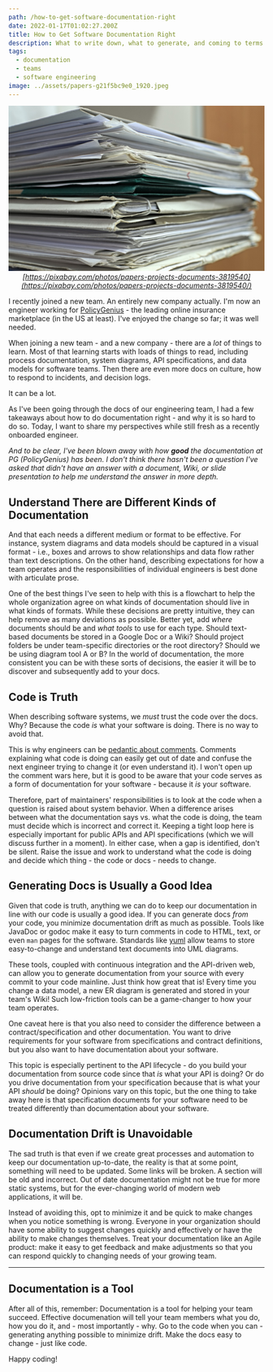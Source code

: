 ```yaml
---
path: /how-to-get-software-documentation-right
date: 2022-01-17T01:02:27.200Z
title: How to Get Software Documentation Right
description: What to write down, what to generate, and coming to terms that documentation is always out of date.
tags: 
  - documentation
  - teams
  - software engineering
image: ../assets/papers-g21f5bc9e0_1920.jpeg
---
```


<center>

![stack of papers](../assets/papers-g21f5bc9e0_1920.jpeg)
_[https://pixabay.com/photos/papers-projects-documents-3819540](https://pixabay.com/photos/papers-projects-documents-3819540/)_

</center>

I recently joined a new team. An entirely new company actually. I'm now an engineer working for [PolicyGenius](https://grnh.se/0ebea2c41us) - the leading online insurance marketplace (in the US at least). I've enjoyed the change so far; it was well needed.

When joining a new team - and a new company - there are a _lot_ of things to learn. Most of that learning starts with loads of things to read, including process documentation, system diagrams, API specifications, and data models for software teams. Then there are even more docs on culture, how to respond to incidents, and decision logs. 

It can be a lot.

As I've been going through the docs of our engineering team, I had a few takeaways about how to do documentation right - and why it is so hard to do so. Today, I want to share my perspectives while still fresh as a recently onboarded engineer.

_And to be clear, I've been blown away with how **good** the documentation at PG (PolicyGenius) has been. I don't think there hasn't been a question I've asked that didn't have an answer with a document, Wiki, or slide presentation to help me understand the answer in more depth._

## Understand There are Different Kinds of Documentation

And that each needs a different medium or format to be effective. For instance, system diagrams and data models should be captured in a visual format - i.e., boxes and arrows to show relationships and data flow rather than text descriptions. On the other hand, describing expectations for how a team operates and the responsibilities of individual engineers is best done with articulate prose. 

One of the best things I've seen to help with this is a flowchart to help the whole organization agree on what kinds of documentation should live in what kinds of formats. While these decisions are pretty intuitive, they can help remove as many deviations as possible. Better yet, add _where_ documents should be and _what tools_ to use for each type. Should text-based documents be stored in a Google Doc or a Wiki? Should project folders be under team-specific directories or the root directory? Should we be using diagram tool A or B? In the world of documentation, the more consistent you can be with these sorts of decisions, the easier it will be to discover and subsequently add to your docs. 

## Code is Truth

When describing software systems, we _must_ trust the code over the docs. Why? Because the code _is_ what your software is doing. There is no way to avoid that. 

This is why engineers can be [pedantic about comments](https://stackoverflow.blog/2021/12/23/best-practices-for-writing-code-comments/). Comments explaining what code is doing can easily get out of date and confuse the next engineer trying to change it (or even understand it). I won't open up the comment wars here, but it is good to be aware that your code serves as a form of documentation for your software - because it _is_ your software.

Therefore, part of maintainers' responsibilities is to look at the code when a question is raised about system behavior. When a difference arises between what the documentation says vs. what the code is doing, the team must decide which is incorrect and correct it. Keeping a tight loop here is especially important for public APIs and API specifications (which we will discuss further in a moment). In either case, when a gap is identified, don't be silent. Raise the issue and work to understand what the code is doing and decide which thing - the code or docs  - needs to change.

## Generating Docs is Usually a Good Idea

Given that code is truth, anything we can do to keep our documentation in line with our code is usually a good idea. If you can generate docs _from_ your code, you minimize documentation drift as much as possible. Tools like JavaDoc or godoc make it easy to turn comments in code to HTML, text, or even `man` pages for the software. Standards like [yuml](https://yuml.me/) allow teams to store easy-to-change and understand text documents into UML diagrams. 

These tools, coupled with continuous integration and the API-driven web, can allow you to generate documentation from your source with every commit to your code mainline. Just think how great that is! Every time you change a data model, a new ER diagram is generated and stored in your team's Wiki! Such low-friction tools can be a game-changer to how your team operates.

One caveat here is that you also need to consider the difference between a contract/specification and other documentation. You want to drive requirements for your software from specifications and contract definitions, but you also want to have documentation about your software. 

This topic is especially pertinent to the API lifecycle - do you build your documentation from source code since that _is_ what your API is doing? Or do you drive documentation from your specification because that is what your API _should_ be doing? Opinions vary on this topic, but the one thing to take away here is that specification documents for your software need to be treated differently than documentation about your software.

## Documentation Drift is Unavoidable

The sad truth is that even if we create great processes and automation to keep our documentation up-to-date, the reality is that at some point, something will need to be updated. Some links will be broken. A section will be old and incorrect. Out of date documentation might not be true for more static systems, but for the ever-changing world of modern web applications, it will be.

Instead of avoiding this, opt to minimize it and be quick to make changes when you notice something is wrong. Everyone in your organization should have some ability to suggest changes quickly and effectively or have the ability to make changes themselves. Treat your documentation like an Agile product: make it easy to get feedback and make adjustments so that you can respond quickly to changing needs of your growing team. 

---

## Documentation is a Tool

After all of this, remember:
Documentation is a tool for helping your team succeed.
Effective documenation will tell your team members what you do, how you do it, and - most importantly - why.
Go to the code when you can - generating anything possible to minimize drift.
Make the docs easy to change - just like code.

Happy coding!

